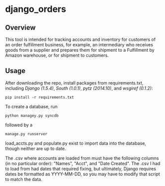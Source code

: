django_orders
=============

Overview
--------

This tool is intended for tracking accounts and inventory for customers of an order fulfillment business, for example, an intermediary who receives goods from a supplier and prepares them for shipment to a Fulfillment by Amazon warehouse, or for shipment to customers.

Usage
-----
After downloading the repo, install packages from requirements.txt, including _Django (1.5.4)_, _South (1.0.1)_, _pytz (2014.10)_, and _wsgiref (0.1.2)_:

    pip install -r requirements.txt

To create a database, run

    python managey.py syncdb

followed by a

    manage.py runserver

load_accts.py and populate.py exist to import data into the database, though neither are up to date.

The .csv where accounts are loaded from must have the following columns (in no particular order): "Names", "Acct", and "Date Created". The .csv I had to load from had dates that required fixing, but ultimately, Django requires dates be formatted as YYYY-MM-DD, so you may have to modify that script to match the data.